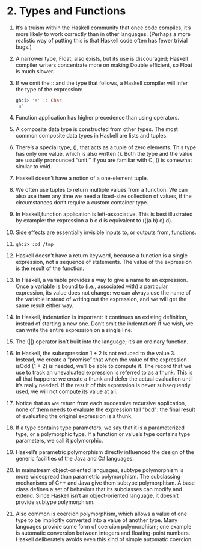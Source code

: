 # 2. Types and Functions

1. It’s a truism within the Haskell community that once code compiles, it’s more likely to work correctly than in other languages. (Perhaps a more realistic way of putting this is that Haskell code often has fewer trivial bugs.)

1. A narrower type, Float, also exists, but its use is discouraged; Haskell compiler writers concentrate more on making Double efficient, so Float is much slower.

1. If we omit the :: and the type that follows, a Haskell compiler will infer the type of the expression:
    ```hs
    ghci> 'a' :: Char
    'a'
    ```

1. Function application has higher precedence than using operators.

1. A composite data type is constructed from other types. The most common composite data types in Haskell are lists and tuples.

1. There’s a special type, (), that acts as a tuple of zero elements. This type has only one value, which is also written (). Both the type and the value are usually pronounced “unit.” If you are familiar with C, () is somewhat similar to void.

1. Haskell doesn’t have a notion of a one-element tuple.

1. We often use tuples to return multiple values from a function. We can also use them any time we need a fixed-size collection of values, if the circumstances don’t require a custom container type.

1. In Haskell,function application is left-associative. This is best illustrated by example: the expression a b c d is equivalent to (((a b) c) d).

1. Side effects are essentially invisible inputs to, or outputs from, functions.

1. `ghci> :cd /tmp`

1. Haskell doesn’t have a return keyword, because a function is a single expression, not a sequence of statements. The value of the expression is the result of the function.

1. In Haskell, a variable provides a way to give a name to an expression. Once a variable is bound to (i.e., associated with) a particular expression, its value does not change: we can always use the name of the variable instead of writing out the expression, and we will get the same result either way.

1. In Haskell, indentation is important: it continues an existing definition, instead of starting a new one. Don’t omit the indentation! If we wish, we can write the entire expression on a single line.

1. The (||) operator isn’t built into the language; it’s an ordinary function.

1. In Haskell, the subexpression 1 + 2 is not reduced to the value 3. Instead, we create a “promise” that when the value of the expression isOdd (1 + 2) is needed, we’ll be able to compute it. The record that we use to track an unevaluated expression is referred to as a thunk. This is all that happens: we create a thunk and defer the actual evaluation until it’s really needed. If the result of this expression is never subsequently used, we will not compute its value at all.

1. Notice that as we return from each successive recursive application, none of them needs to evaluate the expression tail "bcd": the final result of evaluating the original expression is a thunk.

1. If a type contains type parameters, we say that it is a parameterized type, or a polymorphic type. If a function or value’s type contains type parameters, we call it polymorphic.

1. Haskell’s parametric polymorphism directly influenced the design of the generic facilities of the Java and C# languages.

1. In mainstream object-oriented languages, subtype polymorphism is more widespread than parametric polymorphism. The subclassing mechanisms of C++ and Java give them subtype polymorphism. A base class defines a set of behaviors that its subclasses can modify and extend. Since Haskell isn’t an object-oriented language, it doesn’t provide subtype polymorphism.

1. Also common is coercion polymorphism, which allows a value of one type to be implicitly converted into a value of another type. Many languages provide some form of coercion polymorphism; one example is automatic conversion between integers and floating-point numbers. Haskell deliberately avoids even this kind of simple automatic
coercion.